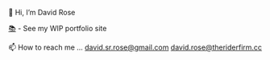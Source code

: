 👋 Hi, I’m David Rose

[📚](https://davidsrrose.github.io/aboutme) - See my WIP portfolio site

📫 How to reach me ... 
    david.sr.rose@gmail.com
    david.rose@theriderfirm.cc
